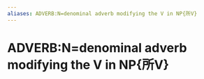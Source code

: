 ```yaml
---
aliases: ADVERB:N=denominal adverb modifying the V in NP{所V}
---
```

# ADVERB:N=denominal adverb modifying the V in NP{所V}

